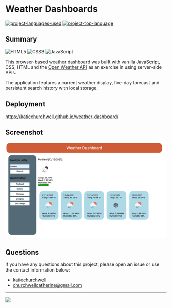 # Weather Dashboards
  [![project-languages-used](https://img.shields.io/github/languages/count/katiechurchwell/weather-dashboard?color=important)](https://github.com/katiechurchwell/weather-dashboard)
  [![project-top-language](https://img.shields.io/github/languages/top/katiechurchwell/weather-dashboard?color=blueviolet)](https://github.com/katiechurchwell/weather-dashboard)


## Summary
![HTML5](https://img.shields.io/badge/html5-%23E34F26.svg?style=flat&logo=html5&logoColor=white)
![CSS3](https://img.shields.io/badge/css3-%231572B6.svg?style=flat&logo=css3&logoColor=white)
![JavaScript](https://img.shields.io/badge/JavaScript_ES6-%23323330.svg?style=flat&logo=javascript&logoColor=%23F7DF1E)

This browser-based weather dashboard was built with vanilla JavaScript, CSS, HTML and the [Open Weather API](https://openweathermap.org/) as an exercise in using server-side APIs. 

The application features a current weather display, five-day forecast and persistent search history with local storage.

## Deployment
https://katiechurchwell.github.io/weather-dashboard/

## Screenshot
![Screenshot of application](./assets/images/screenshot.png)

## Questions
  If you have any questions about this project, please open an issue or use the contact information below:
  * [katiechurchwell](https://www.github.com/katiechurchwell)
  * [churchwellcatherine@gmail.com](mailto:churchwellcatherine@gmail.com)


---
  ![](https://img.shields.io/badge/license-MIT-blue)